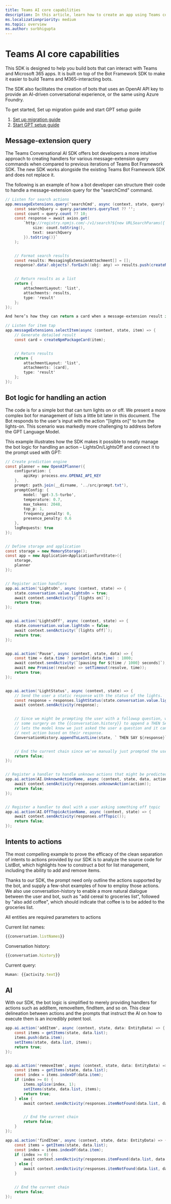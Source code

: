 ```yaml
---
title: Teams AI core capabilities
description: In this article, learn how to create an app using Teams conversational IA and it's capabilities.
ms.localizationpriority: medium
ms.topic: overview
ms.author: surbhigupta
---
```


# Teams AI core capabilities

This SDK is designed to help you build bots that can interact with Teams and Microsoft 365 apps. It is built on top of the Bot Framework SDK to make it easier to build Teams and M365-interacting bots.

The SDK also facilitates the creation of bots that uses an OpenAI API key to provide an AI-driven conversational experience, or the same using Azure Foundry.

To get started, Set up migration guide and start GPT setup guide

1. [Set up migration guide](https://github.com/microsoft/botbuilder-m365/blob/main/getting-started/00.MIGRATION.md)
1. [Start GPT setup guide](https://github.com/microsoft/botbuilder-m365/blob/main/getting-started/01.GPT-SETUP.md)

## Message-extension query

The Teams Conversational AI SDK offers bot developers a more intuitive approach to creating handlers for various message-extension query commands when compared to previous iterations of Teams Bot Framework SDK. The new SDK works alongside the existing Teams Bot Framework SDK and does not replace it.

The following is an example of how a bot developer can structure their code to handle a message-extension query for the "searchCmd" command.

```csharp
// Listen for search actions
app.messageExtensions.query('searchCmd', async (context, state, query) => {
    const searchQuery = query.parameters.queryText ?? '';
    const count = query.count ?? 10;
    const response = await axios.get(
        `http://registry.npmjs.com/-/v1/search?${new URLSearchParams({
            size: count.toString(),
            text: searchQuery
        }).toString()}`
    );


    // Format search results
    const results: MessagingExtensionAttachment[] = [];
    response?.data?.objects?.forEach((obj: any) => results.push(createNpmSearchResultCard(obj.package)));


    // Return results as a list
    return {
        attachmentLayout: 'list',
        attachments: results,
        type: 'result'
    };
});

And here’s how they can return a card when a message-extension result is selected.

// Listen for item tap
app.messageExtensions.selectItem(async (context, state, item) => {
    // Generate detailed result
    const card = createNpmPackageCard(item);


    // Return results
    return {
        attachmentLayout: 'list',
        attachments: [card],
        type: 'result'
    };
});

```

## Bot logic for handling an action

The code is for a simple bot that can turn lights on or off. We present a more complex bot for management of lists a little bit later in this document. The Bot responds to the user's input with the action "[lights on]" to turn the lights-on. This scenario was markedly more challenging to address before the GPT Language Model.

This example illustrates how the SDK makes it possible to neatly manage the bot logic for handling an action – LightsOn/LightsOff and connect it to the prompt used with GPT:

```csharp
// Create prediction engine
const planner = new OpenAIPlanner({
    configuration: {
        apiKey: process.env.OPENAI_API_KEY
    },
    prompt: path.join(__dirname, '../src/prompt.txt'),
    promptConfig: {
        model: 'gpt-3.5-turbo',
        temperature: 0.7,
        max_tokens: 2048,
        top_p: 1,
        frequency_penalty: 0,
        presence_penalty: 0.6
    },
    logRequests: true
});


// Define storage and application
const storage = new MemoryStorage();
const app = new Application<ApplicationTurnState>({
    storage,
    planner
});


// Register action handlers
app.ai.action('LightsOn', async (context, state) => {
    state.conversation.value.lightsOn = true;
    await context.sendActivity(`[lights on]`);
    return true;
});


app.ai.action('LightsOff', async (context, state) => {
    state.conversation.value.lightsOn = false;
    await context.sendActivity(`[lights off]`);
    return true;
});


app.ai.action('Pause', async (context, state, data) => {
    const time = data.time ? parseInt(data.time) : 1000;
    await context.sendActivity(`[pausing for ${time / 1000} seconds]`);
    await new Promise((resolve) => setTimeout(resolve, time));
    return true;
});


app.ai.action('LightStatus', async (context, state) => {
    // Send the user a static response with the status of the lights.
    const response = responses.lightStatus(state.conversation.value.lightsOn);
    await context.sendActivity(response);


    // Since we might be prompting the user with a followup question, we need to do
    // some surgery on the {{conversation.history}} to append a THEN SAY command. This
    // lets the model know we just asked the user a question and it can predict the
    // next action based on their response.
    ConversationHistory.appendToLastLine(state, ` THEN SAY ${response}`);


    // End the current chain since we've manually just prompted the user for input.
    return false;
});


// Register a handler to handle unknown actions that might be predicted
app.ai.action(AI.UnknownActionName, async (context, state, data, action) => {
    await context.sendActivity(responses.unknownAction(action));
    return false;
});


// Register a handler to deal with a user asking something off topic
app.ai.action(AI.OffTopicActionName, async (context, state) => {
    await context.sendActivity(responses.offTopic());
    return false;
});

```

## Intents to actions

The most compelling example to prove the efficacy of the clean separation of intents to actions provided by our SDK is to analyze the source code for ListBot, which highlights how to construct a bot for list management, including the ability to add and remove items.

Thanks to our SDK, the prompt need only outline the actions supported by the bot, and supply a few-shot examples of how to employ those actions. We also use conversation-history to enable a more natural dialogue between the user and bot, such as "add cereal to groceries list", followed by "also add coffee", which should indicate that coffee is to be added to the groceries list.

All entities are required parameters to actions

Current list names:

```javascript
{{conversation.listNames}}
```

Conversation history:

```javascript
{{conversation.history}}
```

Current query:

```javascript
Human: {{activity.text}}
```

## AI

With our SDK, the bot logic is simplified to merely providing handlers for actions such as addItem, removeItem, findItem, and so on. This clear delineation between actions and the prompts that instruct the AI on how to execute them is an incredibly potent tool.

```csharp
app.ai.action('addItem', async (context, state, data: EntityData) => {
    const items = getItems(state, data.list);
    items.push(data.item);
    setItems(state, data.list, items);
    return true;
});


app.ai.action('removeItem', async (context, state, data: EntityData) => {
    const items = getItems(state, data.list);
    const index = items.indexOf(data.item);
    if (index >= 0) {
        items.splice(index, 1);
        setItems(state, data.list, items);
        return true;
    } else {
        await context.sendActivity(responses.itemNotFound(data.list, data.item));


        // End the current chain
        return false;
    }
});

app.ai.action('findItem', async (context, state, data: EntityData) => {
    const items = getItems(state, data.list);
    const index = items.indexOf(data.item);
    if (index >= 0) {
        await context.sendActivity(responses.itemFound(data.list, data.item));
    } else {
        await context.sendActivity(responses.itemNotFound(data.list, data.item));
    }


    // End the current chain
    return false;
});
```
